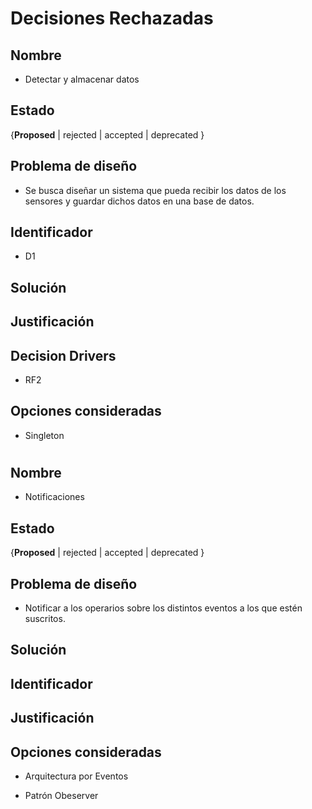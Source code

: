 # Decisiones Rechazadas

## Nombre

* Detectar y almacenar datos

## Estado

{**Proposed** | rejected | accepted | deprecated }

## Problema de diseño 

* Se busca diseñar un sistema que pueda recibir los datos de los sensores y guardar dichos datos en una base de datos. 

## Identificador 

* D1 

## Solución 

## Justificación 

## Decision Drivers
* RF2

## Opciones consideradas 

* Singleton 
#

## Nombre
* Notificaciones

## Estado
{**Proposed** | rejected | accepted | deprecated }

## Problema de diseño 

* Notificar a los operarios sobre los distintos eventos a los que estén suscritos.  

## Solución 

## Identificador 

## Justificación 

## Opciones consideradas 

* Arquitectura por Eventos 

* Patrón Obeserver 

